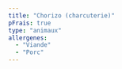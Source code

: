 ```yaml
---
title: "Chorizo (charcuterie)"
pFrais: true
type: "animaux"
allergenes:
  - "Viande"
  - "Porc"
---
```

